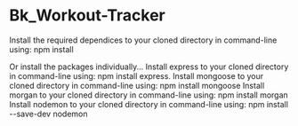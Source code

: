 # Bk_Workout-Tracker


Install the required dependices to your cloned directory in command-line using: npm install

Or install the packages individually...
Install express to your cloned directory in command-line using: npm install express.
Install mongoose to your cloned directory in command-line using: npm install mongoose
Install morgan to your cloned directory in command-line using: npm install morgan
Install nodemon to your cloned directory in command-line using: npm install --save-dev nodemon